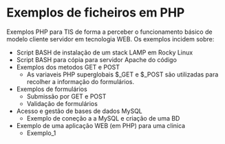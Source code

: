 # Exemplos de ficheiros em PHP
Exemplos PHP para TIS de forma a perceber o funcionamento básico de modelo cliente servidor em tecnologia WEB.
Os exemplos incidem sobre:
- Script BASH de instalação de um stack LAMP em Rocky Linux
- Script BASH para cópia para servidor Apache do código 
- Exemplos dos metodos GET e POST
  - As variaveis PHP superglobais  $_GET e $_POST são utilizadas para recolher a informação do formulários.
- Exemplos de formulários
  - Submissão por GET e POST
  - Validação de formulários
- Acesso e gestão de bases de dados MySQL
  - Exemplo de coneção a a MySQL e criação de uma BD
- Exemplo de uma aplicação WEB (em PHP) para uma clinica 
  - Exemplo_1
